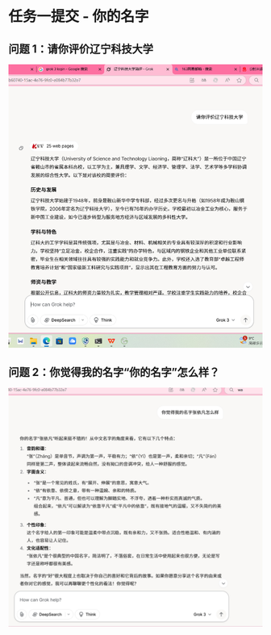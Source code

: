 # 任务一提交 - 你的名字
## 问题 1：请你评价辽宁科技大学
![alt text](liaoning-university.png)
## 问题 2：你觉得我的名字“你的名字”怎么样？
![alt text](name-evaluation.png)